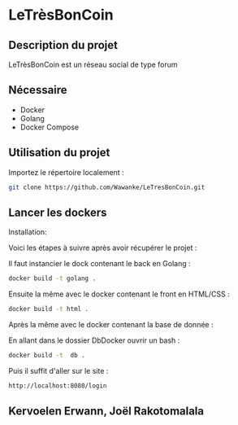 # LeTrèsBonCoin

## Description du projet

LeTrèsBonCoin est un réseau social de type forum 

## Nécessaire

- Docker
- Golang
- Docker Compose


## Utilisation du projet

Importez le répertoire localement :

```bash
git clone https://github.com/Wawanke/LeTresBonCoin.git 
```

##  Lancer les dockers

Installation:

Voici les étapes à suivre après avoir récupérer le projet :

Il faut instancier le dock contenant le back en Golang :

```bash
docker build -t golang .
```

Ensuite la même avec le docker contenant le front en HTML/CSS :

```bash
docker build -t html .
```

Après la même avec le docker contenant la base de donnée :

En allant dans le dossier DbDocker ouvrir un bash :

```bash
docker build -t  db .
```

Puis il suffit d'aller sur le site :

```bash
http://localhost:8080/login
```

## Kervoelen Erwann, Joël Rakotomalala